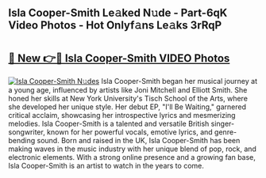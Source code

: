 ## Isla Cooper-Smith Le𝚊ked N𝚞de - Part-6qK Video Photos - Hot Onlyf𝚊ns Le𝚊ks 3rRqP

# <h2><a href="http://ab55327.deff.icu/?id=Isla+Cooper-Smith">🔗 New 👉🔴 Isla Cooper-Smith VIDEO Photos</a></h2>

[![Isla Cooper-Smith N𝚞des](https://i.imgur.com/rIISA9y.gif)](http://ab55327.deff.icu/?id=Isla+Cooper-Smith)
Isla Cooper-Smith began her musical journey at a young age, influenced by artists like Joni Mitchell and Elliott Smith. She honed her skills at New York University's Tisch School of the Arts, where she developed her unique style. Her debut EP, "I'll Be Waiting," garnered critical acclaim, showcasing her introspective lyrics and mesmerizing melodies. Isla Cooper-Smith is a talented and versatile British singer-songwriter, known for her powerful vocals, emotive lyrics, and genre-bending sound. Born and raised in the UK, Isla Cooper-Smith has been making waves in the music industry with her unique blend of pop, rock, and electronic elements. With a strong online presence and a growing fan base, Isla Cooper-Smith is an artist to watch in the years to come.
